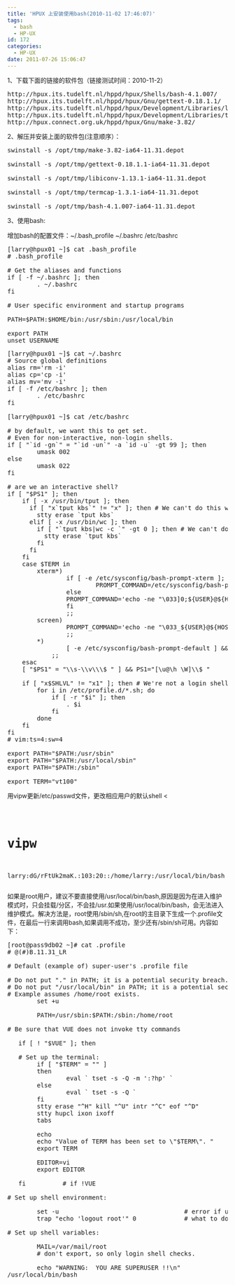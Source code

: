 ```yaml
---
title: 'HPUX 上安装使用bash(2010-11-02 17:46:07)'
tags:
  - bash
  - HP-UX
id: 172
categories:
  - HP-UX
date: 2011-07-26 15:06:47
---
```


1、下载下面的链接的软件包（链接测试时间：2010-11-2）
<pre class="blush: php">
http://hpux.its.tudelft.nl/hppd/hpux/Shells/bash-4.1.007/
http://hpux.its.tudelft.nl/hppd/hpux/Gnu/gettext-0.18.1.1/
http://hpux.its.tudelft.nl/hppd/hpux/Development/Libraries/libiconv-1.13.1/
http://hpux.its.tudelft.nl/hppd/hpux/Development/Libraries/termcap-1.3.1/
http://hpux.connect.org.uk/hppd/hpux/Gnu/make-3.82/
</pre>

2、解压并安装上面的软件包(注意顺序）：
<pre class="blush: php">
swinstall -s /opt/tmp/make-3.82-ia64-11.31.depot

swinstall -s /opt/tmp/gettext-0.18.1.1-ia64-11.31.depot

swinstall -s /opt/tmp/libiconv-1.13.1-ia64-11.31.depot

swinstall -s /opt/tmp/termcap-1.3.1-ia64-11.31.depot

swinstall -s /opt/tmp/bash-4.1.007-ia64-11.31.depot
</pre>
3、使用bash:

增加bash的配置文件：~/.bash_profile ~/.bashrc /etc/bashrc 
<pre class="blush: php">
[larry@hpux01 ~]$ cat .bash_profile
# .bash_profile

# Get the aliases and functions
if [ -f ~/.bashrc ]; then
        . ~/.bashrc
fi

# User specific environment and startup programs

PATH=$PATH:$HOME/bin:/usr/sbin:/usr/local/bin

export PATH
unset USERNAME
</pre>

<pre class="blush: php">
[larry@hpux01 ~]$ cat ~/.bashrc
# Source global definitions
alias rm='rm -i'
alias cp='cp -i'
alias mv='mv -i'
if [ -f /etc/bashrc ]; then
        . /etc/bashrc
fi

[larry@hpux01 ~]$ cat /etc/bashrc

# by default, we want this to get set.
# Even for non-interactive, non-login shells.
if [ "`id -gn`" = "`id -un`" -a `id -u` -gt 99 ]; then
        umask 002
else
        umask 022
fi

# are we an interactive shell?
if [ "$PS1" ]; then
    if [ -x /usr/bin/tput ]; then
      if [ "x`tput kbs`" != "x" ]; then # We can't do this with "dumb" terminal
        stty erase `tput kbs`
      elif [ -x /usr/bin/wc ]; then
        if [ "`tput kbs|wc -c `" -gt 0 ]; then # We can't do this with "dumb" terminal
          stty erase `tput kbs`
        fi
      fi
    fi
    case $TERM in
        xterm*)
                if [ -e /etc/sysconfig/bash-prompt-xterm ]; then
                        PROMPT_COMMAND=/etc/sysconfig/bash-prompt-xterm
                else
                PROMPT_COMMAND='echo -ne "\033]0;${USER}@${HOSTNAME%%.*}:${PWD/$HOME/~}\007"'
                fi
                ;;
        screen)
                PROMPT_COMMAND='echo -ne "\033_${USER}@${HOSTNAME%%.*}:${PWD/$HOME/~}\033\\"'
                ;;
        *)
                [ -e /etc/sysconfig/bash-prompt-default ] && PROMPT_COMMAND=/etc/sysconfig/bash-prompt-default
            ;;
    esac
    [ "$PS1" = "\\s-\\v\\\$ " ] && PS1="[\u@\h \W]\\$ "

    if [ "x$SHLVL" != "x1" ]; then # We're not a login shell
        for i in /etc/profile.d/*.sh; do
            if [ -r "$i" ]; then
                . $i
            fi
        done
    fi
fi
# vim:ts=4:sw=4

export PATH="$PATH:/usr/sbin"
export PATH="$PATH:/usr/local/sbin"
export PATH="$PATH:/sbin"

export TERM="vt100"
</pre>

用vipw更新/etc/passwd文件，更改相应用户的默认shell
<<pre class="blush: php">
# vipw

larry:dG/rFtUk2maK.:103:20::/home/larry:/usr/local/bin/bash 
</pre>

如果是root用户，建议不要直接使用/usr/local/bin/bash,原因是因为在进入维护模式时，只会挂载/分区，不会挂/usr.如果使用/usr/local/bin/bash，会无法进入维护模式。解决方法是，root使用/sbin/sh,在root的主目录下生成一个.profile文件，在最后一行来调用bash,如果调用不成功，至少还有/sbin/sh可用。内容如下：

<pre class="blush: php">
[root@pass9db02 ~]# cat .profile 
# @(#)B.11.31_LR     

# Default (example of) super-user's .profile file 

# Do not put "." in PATH; it is a potential security breach.
# Do not put "/usr/local/bin" in PATH; it is a potential security breach.
# Example assumes /home/root exists.
        set +u

        PATH=/usr/sbin:$PATH:/sbin:/home/root

# Be sure that VUE does not invoke tty commands

   if [ ! "$VUE" ]; then

   # Set up the terminal:
        if [ "$TERM" = "" ]
        then
                eval ` tset -s -Q -m ':?hp' `
        else
                eval ` tset -s -Q `
        fi
        stty erase "^H" kill "^U" intr "^C" eof "^D"
        stty hupcl ixon ixoff
        tabs

        echo
        echo "Value of TERM has been set to \"$TERM\". "
        export TERM 

        EDITOR=vi
        export EDITOR

   fi          # if !VUE

# Set up shell environment:

        set -u                                  # error if undefined variable.
        trap "echo 'logout root'" 0             # what to do on exit.

# Set up shell variables:

        MAIL=/var/mail/root
        # don't export, so only login shell checks.

        echo "WARNING:  YOU ARE SUPERUSER !!\n"
/usr/local/bin/bash
</pre>
 